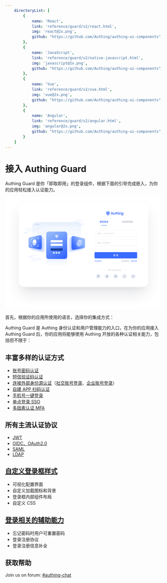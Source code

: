 ```yaml
---
    directoryList: [
        {
            name: 'React',
            link: 'reference/guard/v2/react.html',
            img: 'react@2x.png',
            github: "https://github.com/Authing/authing-ui-components",
        },
        {
            name: 'JavaScript',
            link: 'reference/guard/v2/native-javascript.html',
            img: 'javascript@2x.png',
            github: "https://github.com/Authing/authing-ui-components",
        },
        {
            name: 'Vue',
            link: 'reference/guard/v2/vue.html',
            img: 'vue@2x.png',
            github: "https://github.com/Authing/authing-ui-components",
        },
        {
            name: 'Angular',
            link: 'reference/guard/v2/angular.html',
            img: 'angular@2x.png',
            github: "https://github.com/Authing/authing-ui-components",
        }
    ]
---
```

# 接入 Authing Guard

<LastUpdated/>

Authing Guard 是你「即取即用」的登录组件，根据下面的引导完成嵌入，为你的应用轻松接入认证能力。

![Guard-index](./images/guard_index.png)

首先，根据你的应用所使用的语言，选择你的集成方式：

<Directory />

Authing Guard 是 Authing 身份认证和用户管理能力的入口，在为你的应用接入 Authing Guard 后，你的应用将能够使用 Authing 开放的各种认证相关能力，包括但不限于：

## 丰富多样的认证方式

- [账号密码认证](/guides/authentication/basic/password/)
- [短信验证码认证](/guides/authentication/basic/sms/)
- [连接外部身份源认证](/guides/connections/)（[社交账号登录](/guides/authentication/social/)、[企业账号登录](/guides/connections/enterprise.html)）
- [自建 APP 扫码认证](/guides/authentication/qrcode/use-self-build-app/)
- [手机号一键登录](/guides/oneauth/)
- [单点登录 SSO](/reference/sdk-for-sso-spa.html)
- [多因素认证 MFA](/guides/app/mfa.html)

## 所有主流认证协议

- [JWT](/concepts/jwt-token.html)
- [OIDC、OAuth2.0](/concepts/oidc/oidc-overview.html)
- [SAML](/concepts/saml/saml-overview.html)
- [LDAP](/guides/org/ldap-user-directory/)

## [**自定义登录框样式**](/guides/authentication/branding/#样式配置)

- 可视化配置界面
- 自定义加载图标和背景
- 登录框内部组件布局
- 自定义 CSS

## [**登录相关的辅助能力**](/guides/authentication/branding/#功能配置)

- 忘记密码时用户可重置密码
- 登录注册协议
- 登录注册信息补全

## 获取帮助

Join us on forum: [#authing-chat](https://forum.authing.cn/)
